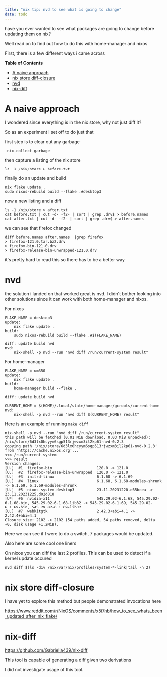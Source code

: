 ```yaml
---
title: "nix tip: nvd to see what is going to change"
date: todo
---
```


have you ever wanted to see what packages are going to change before updating them on nix?

Well read on to find out how to do this with home-manager and nixos

First, there is a few different ways i came across

<!-- markdown-toc start - Don't edit this section. Run M-x markdown-toc-refresh-toc -->
**Table of Contents**

- [A naive approach](#a-naive-approach)
- [nix store diff-closure](#nix-store-diff-closure)
- [nvd](#nvd)
- [nix-diff](#nix-diff)

<!-- markdown-toc end -->


# A naive approach

I wondered since everything is in the nix store, why not just diff it?

So as an experiment I set off to do just that

first step is to clear out any garbage

     nix-collect-garbage

then capture a listing of the nix store

    ls -1 /nix/store > before.txt

finally do an update and build

    nix flake update .
    sudo nixos-rebuild build --flake .#desktop3

now a new listing and a diff

    ls -1 /nix/store > after.txt
    cat before.txt | cut -d- -f2- | sort | grep .drv$ > before.names
    cat after.txt | cut -d- -f2- | sort | grep .drv$ > after.names

we can see that firefox changed

    diff before.names after.names  |grep firefox
    > firefox-121.0.tar.bz2.drv
    > firefox-bin-121.0.drv
    > firefox-release-bin-unwrapped-121.0.drv

it's pretty hard to read this so there has to be a better way

# nvd

the solution i landed on that worked great is nvd. I didn't bother looking into
other solutions since it can work with both home-manager and nixos.

For nixos

    FLAKE_NAME = desktop3
    update:
	    nix flake update .
    build:
        sudo nixos-rebuild build --flake .#$(FLAKE_NAME)

    diff: update build nvd
    nvd:
        nix-shell -p nvd --run "nvd diff /run/current-system result"

For home-manager

    FLAKE_NAME = um350
    update:
        nix flake update .
    build:
        home-manager build --flake .

    diff: update build nvd

    CURRENT_HOME = $(HOME)/.local/state/home-manager/gcroots/current-home
    nvd:
        nix-shell -p nvd --run "nvd diff $(CURRENT_HOME) result"

Here is an example of running `make diff`

    nix-shell -p nvd --run "nvd diff /run/current-system result"
    this path will be fetched (0.01 MiB download, 0.03 MiB unpacked):
    /nix/store/6d3lx0hcyym6sgp513rjwzxm3il2kp61-nvd-0.2.3
    copying path '/nix/store/6d3lx0hcyym6sgp513rjwzxm3il2kp61-nvd-0.2.3' from 'https://cache.nixos.org'...
    <<< /run/current-system
    >>> result
    Version changes:
    [U.]  #1  firefox-bin                    120.0 -> 121.0
    [U.]  #2  firefox-release-bin-unwrapped  120.0 -> 121.0
    [U.]  #3  initrd-linux                   6.1.68 -> 6.1.69
    [U.]  #4  linux                          6.1.68, 6.1.68-modules-shrunk -> 6.1.69, 6.1.69-modules-shrunk
    [U.]  #5  nixos-system-desktop3          23.11.20231220.d65bcea -> 23.11.20231225.d02d818
    [U*]  #6  nvidia-x11                     545.29.02-6.1.68, 545.29.02-6.1.68-bin, 545.29.02-6.1.68-lib32 -> 545.29.02-6.1.69, 545.29.02-6.1.69-bin, 545.29.02-6.1.69-lib32
    [U.]  #7  webkitgtk                      2.42.3+abi=4.1 -> 2.42.4+abi=4.1
    Closure size: 2102 -> 2102 (54 paths added, 54 paths removed, delta +0, disk usage +1.2MiB).

Here we can see if I were to do a switch, 7 packages would be updated.

Also here are some cool one liners

On nixos you can diff the last 2 profiles. This can be used to
detect if a kernel update occured

    nvd diff $(ls -d1v /nix/var/nix/profiles/system-*-link|tail -n 2)

# nix store diff-closure

I have yet to explore this method but people demonstrated invocations here

https://www.reddit.com/r/NixOS/comments/x5i7nb/how_to_see_whats_been_updated_after_nix_flake/


# nix-diff

https://github.com/Gabriella439/nix-diff

This tool is capable of generating a diff given two derivations

I did not investigate usage of this tool.
